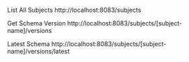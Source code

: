 List All Subjects
http://localhost:8083/subjects

Get Schema Version
http://localhost:8083/subjects/[subject-name]/versions

Latest Schema
http://localhost:8083/subjects/[subject-name]/versions/latest